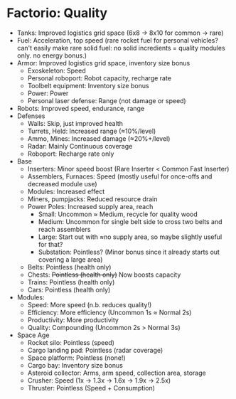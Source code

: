 # Factorio: Quality

-   Tanks: Improved logistics grid space (6x8 → 8x10 for common → rare)
-   Fuel: Acceleration, top speed (rare rocket fuel for personal vehicles? can't easily make rare solid fuel: no solid incredients = quality modules only.  no energy bonus.)
-   Armor: Improved logistics grid space, inventory size bonus
    -   Exoskeleton: Speed
    -   Personal roboport: Robot capacity, recharge rate
    -   Toolbelt equipment: Inventory size bonus
    -   Power: Power
    -   Personal laser defense: Range (not damage or speed)
-   Robots: Improved speed, endurance, range
-   Defenses
    -   Walls:          Skip, just improved health
    -   Turrets, Held:  Increased range (≈10%/level)
    -   Ammo, Mines:    Increased damage (≈20%+/level)
    -   Radar:          Mainly Continuous coverage
    -   Roboport:       Recharge rate only
-   Base
    -   Inserters:              Minor speed boost (Rare Inserter < Common Fast Inserter)
    -   Assemblers, Furnaces:   Speed (mostly useful for once-offs and decreased module use)
    -   Modules:                Increased effect
    -   Miners, pumpjacks:      Reduced resource drain
    -   Power Poles:            Increased supply area, reach
        -   Small:              Uncommon ≈ Medium, recycle for quality wood
        -   Medium:             Uncommon for single belt side to cross two belts and reach assemblers
        -   Large:              Start out with ≈no supply area, so maybe slightly useful for that?
        -   Substation:         Pointless? (Minor bonus since it already starts out covering a large area)
    -   Belts:                  Pointless (health only)
    -   Chests:                 ~~Pointless (health only)~~ Now boosts capacity
    -   Trains:                 Pointless (health only)
    -   Cars:                   Pointless (health only)
-   Modules:
    -   Speed:                  More speed (n.b. reduces quality!)
    -   Efficiency:             More efficiency (Uncommon 1s ≈ Normal 2s)
    -   Productivity:           More productivity
    -   Quality:                Compounding (Uncommon 2s > Normal 3s)
-   Space Age
    -   Rocket silo:            Pointless (speed)
    -   Cargo landing pad:      Pointless (radar coverage)
    -   Space platform:         Pointless (none!)
    -   Cargo bay:              Inventory size bonus
    -   Asteroid collector:     Arms, arm speed, collection area, storage
    -   Crusher:                Speed (1x → 1.3x → 1.6x → 1.9x → 2.5x)
    -   Thruster:               Pointless (Speed + Consumption)
